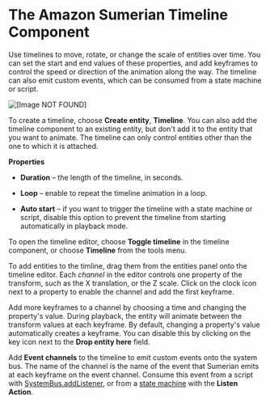 # The Amazon Sumerian Timeline Component<a name="entities-timeline"></a>

Use timelines to move, rotate, or change the scale of entities over time\. You can set the start and end values of these properties, and add keyframes to control the speed or direction of the animation along the way\. The timeline can also emit custom events, which can be consumed from a state machine or script\.

![\[Image NOT FOUND\]](http://docs.aws.amazon.com/sumerian/latest/userguide/images/tools-timeline.png)

To create a timeline, choose **Create entity**, **Timeline**\. You can also add the timeline component to an existing entity, but don't add it to the entity that you want to animate\. The timeline can only control entities other than the one to which it is attached\.

**Properties**

+ **Duration** – the length of the timeline, in seconds\.

+ **Loop** – enable to repeat the timeline animation in a loop\.

+ **Auto start** – if you want to trigger the timeline with a state machine or script, disable this option to prevent the timeline from starting automatically in playback mode\.

To open the timeline editor, choose **Toggle timeline** in the timeline component, or choose **Timeline** from the tools menu\.

To add entities to the timline, drag them from the entities panel onto the timeline editor\. Each *channel* in the editor controls one property of the transform, such as the X translation, or the Z scale\. Click on the clock icon next to a property to enable the channel and add the first keyframe\.

Add more keyframes to a channel by choosing a time and changing the property's value\. During playback, the entity will animate between the transform values at each keyframe\. By default, changing a property's value automatically creates a keyframe\. You can disable this by clicking on the key icon next to the **Drop entity here** field\.

Add **Event channels** to the timeline to emit custom events onto the system bus\. The name of the channel is the name of the event that Sumerian emits at each keyframe on the event channel\. Consume this event from a script with [SystemBus\.addListener](https://docs.sumerian.amazonaws.com/engine/latest/docs/Bus.html), or from a [state machine](entities-statemachine.md) with the **Listen Action**\.